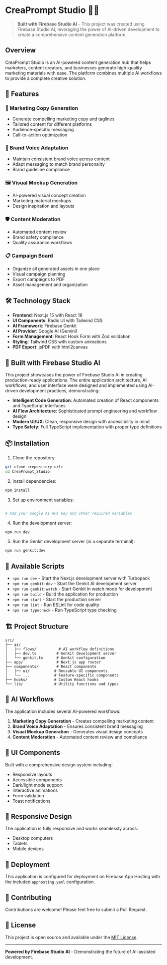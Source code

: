 # CreaPrompt Studio 🎨✨

> **Built with Firebase Studio AI** - This project was created using Firebase Studio AI, leveraging the power of AI-driven development to create a comprehensive content generation platform.

## Overview

CreaPrompt Studio is an AI-powered content generation hub that helps marketers, content creators, and businesses generate high-quality marketing materials with ease. The platform combines multiple AI workflows to provide a complete creative solution.

## 🚀 Features

### 📝 Marketing Copy Generation
- Generate compelling marketing copy and taglines
- Tailored content for different platforms
- Audience-specific messaging
- Call-to-action optimization

### 🎨 Brand Voice Adaptation
- Maintain consistent brand voice across content
- Adapt messaging to match brand personality
- Brand guideline compliance

### 🖼️ Visual Mockup Generation
- AI-powered visual concept creation
- Marketing material mockups
- Design inspiration and layouts

### 🛡️ Content Moderation
- Automated content review
- Brand safety compliance
- Quality assurance workflows

### 📋 Campaign Board
- Organize all generated assets in one place
- Visual campaign planning
- Export campaigns to PDF
- Asset management and organization

## 🛠️ Technology Stack

- **Frontend**: Next.js 15 with React 18
- **UI Components**: Radix UI with Tailwind CSS
- **AI Framework**: Firebase Genkit
- **AI Provider**: Google AI (Gemini)
- **Form Management**: React Hook Form with Zod validation
- **Styling**: Tailwind CSS with custom animations
- **PDF Export**: jsPDF with html2canvas

## 🎯 Built with Firebase Studio AI

This project showcases the power of Firebase Studio AI in creating production-ready applications. The entire application architecture, AI workflows, and user interface were designed and implemented using AI-driven development practices, demonstrating:

- **Intelligent Code Generation**: Automated creation of React components and TypeScript interfaces
- **AI Flow Architecture**: Sophisticated prompt engineering and workflow design
- **Modern UI/UX**: Clean, responsive design with accessibility in mind
- **Type Safety**: Full TypeScript implementation with proper type definitions

## 📦 Installation

1. Clone the repository:
```bash
git clone <repository-url>
cd CreaPrompt_Studio
```

2. Install dependencies:
```bash
npm install
```

3. Set up environment variables:
```bash

# Add your Google AI API key and other required variables
```

4. Run the development server:
```bash
npm run dev
```

5. Run the Genkit development server (in a separate terminal):
```bash
npm run genkit:dev
```

## 🔧 Available Scripts

- `npm run dev` - Start the Next.js development server with Turbopack
- `npm run genkit:dev` - Start the Genkit AI development server
- `npm run genkit:watch` - Start Genkit in watch mode for development
- `npm run build` - Build the application for production
- `npm run start` - Start the production server
- `npm run lint` - Run ESLint for code quality
- `npm run typecheck` - Run TypeScript type checking

## 🏗️ Project Structure

```
src/
├── ai/
│   ├── flows/          # AI workflow definitions
│   ├── dev.ts         # Genkit development server
│   └── genkit.ts      # Genkit configuration
├── app/               # Next.js app router
├── components/        # React components
│   ├── ui/           # Reusable UI components
│   └── ...           # Feature-specific components
├── hooks/            # Custom React hooks
└── lib/              # Utility functions and types
```

## 🤖 AI Workflows

The application includes several AI-powered workflows:

1. **Marketing Copy Generation** - Creates compelling marketing content
2. **Brand Voice Adaptation** - Ensures consistent brand messaging
3. **Visual Mockup Generation** - Generates visual design concepts
4. **Content Moderation** - Automated content review and compliance

## 🎨 UI Components

Built with a comprehensive design system including:
- Responsive layouts
- Accessible components
- Dark/light mode support
- Interactive animations
- Form validation
- Toast notifications

## 📱 Responsive Design

The application is fully responsive and works seamlessly across:
- Desktop computers
- Tablets
- Mobile devices

## 🚀 Deployment

This application is configured for deployment on Firebase App Hosting with the included `apphosting.yaml` configuration.

## 🤝 Contributing

Contributions are welcome! Please feel free to submit a Pull Request.

## 📄 License

This project is open source and available under the [MIT License](LICENSE).

---

**Powered by Firebase Studio AI** - Demonstrating the future of AI-assisted development.
